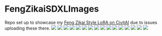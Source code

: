 # FengZikaiSDXLImages
Repo set up to showcase my [Feng Zikai Style LoRA on CivitAI](https://civitai.com/models/186722/artist-style-lora-feng-zikai) due to issues uploading these there.
![](ComfyUI_00481_.png)
![](ComfyUI_00482_.png)
![](ComfyUI_00485_.png)
![](ComfyUI_00496_.png)
![](ComfyUI_00502_.png)
![](ComfyUI_00510_.png)
![](ComfyUI_00528_.png)
![](ComfyUI_00549_.png)
![](ComfyUI_00551_.png)
![](ComfyUI_00561_.png)
![](ComfyUI_00563_.png)
![](ComfyUI_00566_.png)
![](ComfyUI_00567_.png)
![](ComfyUI_00569_.png)
![](ComfyUI_00576_.png)
![](ComfyUI_00585_.png)
